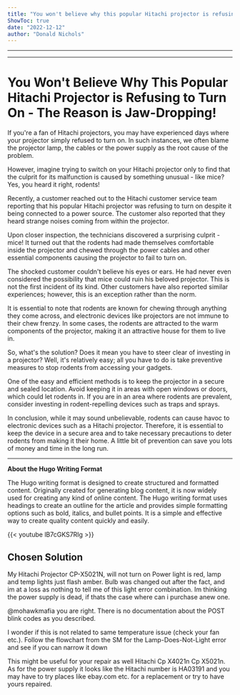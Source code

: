 ```yaml
---
title: "You won't believe why this popular Hitachi projector is refusing to turn on - the reason is jaw-dropping!"
ShowToc: true 
date: "2022-12-12"
author: "Donald Nichols"
---
```

*****
---

# You Won't Believe Why This Popular Hitachi Projector is Refusing to Turn On - The Reason is Jaw-Dropping!

If you're a fan of Hitachi projectors, you may have experienced days where your projector simply refused to turn on. In such instances, we often blame the projector lamp, the cables or the power supply as the root cause of the problem.

However, imagine trying to switch on your Hitachi projector only to find that the culprit for its malfunction is caused by something unusual - like mice? Yes, you heard it right, rodents!

Recently, a customer reached out to the Hitachi customer service team reporting that his popular Hitachi projector was refusing to turn on despite it being connected to a power source. The customer also reported that they heard strange noises coming from within the projector.

Upon closer inspection, the technicians discovered a surprising culprit - mice! It turned out that the rodents had made themselves comfortable inside the projector and chewed through the power cables and other essential components causing the projector to fail to turn on.

The shocked customer couldn't believe his eyes or ears. He had never even considered the possibility that mice could ruin his beloved projector. This is not the first incident of its kind. Other customers have also reported similar experiences; however, this is an exception rather than the norm.

It is essential to note that rodents are known for chewing through anything they come across, and electronic devices like projectors are not immune to their chew frenzy. In some cases, the rodents are attracted to the warm components of the projector, making it an attractive house for them to live in.

So, what's the solution? Does it mean you have to steer clear of investing in a projector? Well, it's relatively easy; all you have to do is take preventive measures to stop rodents from accessing your gadgets.

One of the easy and efficient methods is to keep the projector in a secure and sealed location. Avoid keeping it in areas with open windows or doors, which could let rodents in. If you are in an area where rodents are prevalent, consider investing in rodent-repelling devices such as traps and sprays.

In conclusion, while it may sound unbelievable, rodents can cause havoc to electronic devices such as a Hitachi projector. Therefore, it is essential to keep the device in a secure area and to take necessary precautions to deter rodents from making it their home. A little bit of prevention can save you lots of money and time in the long run. 

---

**About the Hugo Writing Format**

The Hugo writing format is designed to create structured and formatted content. Originally created for generating blog content, it is now widely used for creating any kind of online content. The Hugo writing format uses headings to create an outline for the article and provides simple formatting options such as bold, italics, and bullet points. It is a simple and effective way to create quality content quickly and easily.

{{< youtube lB7cGKS7RIg >}} 



## Chosen Solution
 My Hitachi Projector CP-X5021N, will not turn on
Power light is red, lamp and temp lights just flash amber.
Bulb was changed out after the fact, and im at a loss as nothing to tell me of this light error combination. Im thinking the power supply is dead, if thats the case where can i purchase anew one.

 @mohawkmafia you are right. There is no documentation about the POST blink codes as you described.


I wonder if this is not related to same temperature issue (check your fan etc.). Follow the flowchart from the SM for the Lamp-Does-Not-Light error and see if you can narrow it down



This might be useful for your repair as well Hitachi Cp X4021n Cp X5021n. As for the power supply it looks like the Hitachi number is HA03191 and you may have to try places like ebay.com etc. for a replacement or try to have yours repaired.




